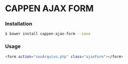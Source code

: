 # CAPPEN AJAX FORM

### Installation

```sh
$ bower install cappen-ajax-form --save
```

### Usage

```sh
<form action="seuArquivo.php" class="ajaxForm"></form>
```
